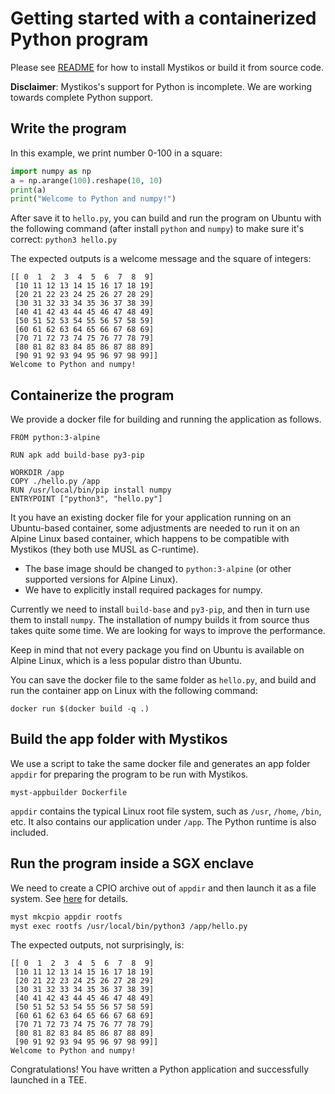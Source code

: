 # Getting started with a containerized Python program

Please see [README](../README.md) for how to install Mystikos or build
it from source code.

**Disclaimer**: Mystikos's support for Python is incomplete.
We are working towards complete Python support.

## Write the program

In this example, we print number 0-100 in a square:

```python
import numpy as np
a = np.arange(100).reshape(10, 10)
print(a)
print("Welcome to Python and numpy!")
```

After save it to `hello.py`, you can build and run the program on Ubuntu
with the following command (after install `python` and `numpy`) to make
sure it's correct: `python3 hello.py`

The expected outputs is a welcome message and the square of integers:

```
[[ 0  1  2  3  4  5  6  7  8  9]
 [10 11 12 13 14 15 16 17 18 19]
 [20 21 22 23 24 25 26 27 28 29]
 [30 31 32 33 34 35 36 37 38 39]
 [40 41 42 43 44 45 46 47 48 49]
 [50 51 52 53 54 55 56 57 58 59]
 [60 61 62 63 64 65 66 67 68 69]
 [70 71 72 73 74 75 76 77 78 79]
 [80 81 82 83 84 85 86 87 88 89]
 [90 91 92 93 94 95 96 97 98 99]]
Welcome to Python and numpy!
```

## Containerize the program

We provide a docker file for building and running the application as follows.

```docker
FROM python:3-alpine

RUN apk add build-base py3-pip

WORKDIR /app
COPY ./hello.py /app
RUN /usr/local/bin/pip install numpy
ENTRYPOINT ["python3", "hello.py"]
```

It you have an existing docker file for your application running on an
Ubuntu-based container, some adjustments are needed to run it on
an Alpine Linux based container, which happens to be compatible with
Mystikos (they both use MUSL as C-runtime).

* The base image should be changed to `python:3-alpine`
(or other supported versions for Alpine Linux).
* We have to explicitly install required packages for numpy.

Currently we need to install `build-base` and `py3-pip`, and then
in turn use them to install `numpy`. The installation of numpy builds it
from source thus takes quite some time. We are looking for ways to improve
the performance.

Keep in mind that not every package you find on Ubuntu is available on Alpine
Linux, which is a less popular distro than Ubuntu.

You can save the docker file to the same folder as `hello.py`, and build
and run the container app on Linux with the following command:

`docker run $(docker build -q .)`

## Build the app folder with Mystikos

We use a script to take the same docker file and generates an
app folder `appdir` for preparing the program to be run with Mystikos.

```
myst-appbuilder Dockerfile
```
`appdir` contains the typical Linux root file system, such as `/usr`,
`/home`, `/bin`, etc. It also contains our application under `/app`.
The Python runtime is also included.

## Run the program inside a SGX enclave

We need to create a CPIO archive out of `appdir` and then launch it as
a file system. See [here](./user-getting-started-c.md#create-a-cpio-archive)
for details.

```bash
myst mkcpio appdir rootfs
myst exec rootfs /usr/local/bin/python3 /app/hello.py
```

The expected outputs, not surprisingly, is:
```
[[ 0  1  2  3  4  5  6  7  8  9]
 [10 11 12 13 14 15 16 17 18 19]
 [20 21 22 23 24 25 26 27 28 29]
 [30 31 32 33 34 35 36 37 38 39]
 [40 41 42 43 44 45 46 47 48 49]
 [50 51 52 53 54 55 56 57 58 59]
 [60 61 62 63 64 65 66 67 68 69]
 [70 71 72 73 74 75 76 77 78 79]
 [80 81 82 83 84 85 86 87 88 89]
 [90 91 92 93 94 95 96 97 98 99]]
Welcome to Python and numpy!
```

Congratulations! You have written a Python application and
successfully launched in a TEE.
